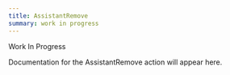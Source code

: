 ```yaml
---
title: AssistantRemove
summary: work in progress
---
```


Work In Progress

Documentation for the AssistantRemove action will appear here.
